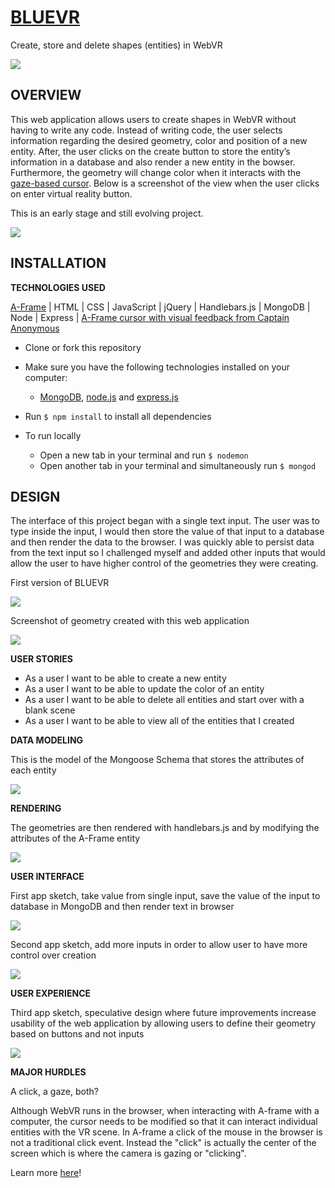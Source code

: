 # [BLUEVR](https://thawing-ridge-53961.herokuapp.com/)
Create, store and delete shapes (entities) in WebVR

![](assets/v2.png?raw=true)


## OVERVIEW
This web application allows users to create shapes in WebVR without having to write any code. Instead of writing code, the user selects information regarding the desired geometry, color and position of a new entity. After, the user clicks on the create button to store the entity’s information in a database and also render a new entity in the bowser. Furthermore, the geometry will change color when it interacts with the [gaze-based cursor](https://aframe.io/docs/0.5.0/components/cursor.html). Below is a screenshot of the view when the user clicks on enter virtual reality button.

This is an early stage and still evolving project.

![](assets/img2.png?raw=true)



## INSTALLATION
**TECHNOLOGIES USED**

[A-Frame](https://aframe.io/) | HTML | CSS | JavaScript | jQuery | Handlebars.js | MongoDB | Node | Express | [A-Frame cursor with visual feedback from Captain Anonymous](http://codepen.io/anon/pen/dpmpJP)

* Clone or fork this repository

* Make sure you have the following technologies installed on your computer:
  * [MongoDB](https://www.mongodb.com/download-center#community), [node.js](https://nodejs.org/) and [express.js](https://expressjs.com/)

* Run `$ npm install` to install all dependencies

* To run locally
  * Open a new tab in your terminal and run `$ nodemon`
  * Open another tab in your terminal and simultaneously run `$ mongod`

## DESIGN

The interface of this project began with a single text input. The user was to type inside the input, I would then store the value of that input to a database and then render the data to the browser. I was quickly able to persist data from the text input so I challenged myself and added other inputs that would allow the user to have higher control of the geometries they were creating.

First version of BLUEVR

![](assets/v1.png?raw=true)

Screenshot of geometry created with this web application

![](assets/img1.png?raw=true)

**USER STORIES**

* As a user I want to be able to create a new entity
* As a user I want to be able to update the color of an entity
* As a user I want to be able to delete all entities and start over with a blank scene
* As a user I want to be able to view all of the entities that I created

**DATA MODELING**

This is the model of the Mongoose Schema that stores the attributes of each entity

![](assets/model.png?raw=true)

**RENDERING**

The geometries are then rendered with handlebars.js and by modifying the attributes of the A-Frame entity

![](assets/aframe.png?raw=true)

**USER INTERFACE**

First app sketch, take value from single input, save the value of the input to database in MongoDB and then render text in browser

![](assets/wireframe1.png?raw=true)

Second app sketch, add more inputs in order to allow user to have more control over creation

![](assets/wireframe2.png?raw=true)

**USER EXPERIENCE**

Third app sketch, speculative design where future improvements increase usability of the web application by allowing users to define their geometry based on buttons and not inputs

![](assets/wireframe3.png?raw=true)


**MAJOR HURDLES**

A click, a gaze, both?

Although WebVR runs in the browser, when interacting with A-frame with a computer, the cursor needs to be modified so that it can interact individual entities with the VR scene. In A-frame a click of the mouse in the browser is not a traditional click event. Instead the "click" is actually the center of the screen which is where the camera is gazing or "clicking".

Learn more [here](https://aframe.io/docs/0.5.0/components/cursor.html#sidebar)!
